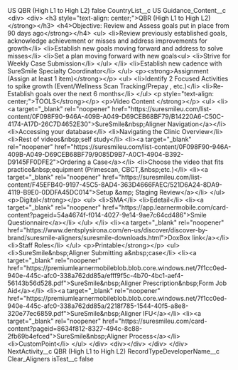 <?xml version="1.0" encoding="UTF-8"?>
<CustomMetadata xmlns="http://soap.sforce.com/2006/04/metadata" xmlns:xsi="http://www.w3.org/2001/XMLSchema-instance" xmlns:xsd="http://www.w3.org/2001/XMLSchema">
    <label>US QBR (High L1 to High L2)</label>
    <protected>false</protected>
    <values>
        <field>CountryList__c</field>
        <value xsi:type="xsd:string">US</value>
    </values>
    <values>
        <field>Guidance_Content__c</field>
        <value xsi:type="xsd:string">&lt;div&gt;
&lt;div&gt;
&lt;h3 style=&quot;text-align: center;&quot;&gt;QBR (High L1 to High L2)&lt;/strong&gt;&lt;/h3&gt;
&lt;h4&gt;Objective: Review and Assess
goals put in place from 90 days ago&lt;/strong&gt;&lt;/h4&gt;
&lt;ul&gt;
&lt;li&gt;Review previously established goals, acknowledge achievement or misses and address
improvements for growth&lt;/li&gt;
&lt;li&gt;Establish new goals moving forward and address to solve misses&lt;/li&gt;
&lt;li&gt;Set a plan moving forward with new goals&lt;ul&gt;
&lt;li&gt;Strive for Weekly Case Submission&lt;/li&gt;
&lt;/ul&gt;
&lt;/li&gt;
&lt;li&gt;Establish new cadence with SureSmile Specialty Coordinator&lt;/li&gt;
&lt;/ul&gt;
&lt;p&gt;&lt;strong&gt;Assignment (Assign at least 1 item)&lt;/strong&gt;&lt;/p&gt;
&lt;ul&gt;
&lt;li&gt;Identify 2 Focused Activities to spike growth (Event/Wellness Scan Tracking/Prepay ,
etc.)&lt;/li&gt;
&lt;li&gt;Re-Establish goals over the next 6 months&lt;/li&gt;
&lt;/ul&gt;
&lt;p style=&quot;text-align: center;&quot;&gt;TOOLS&lt;/strong&gt;&lt;/p&gt;
&lt;p&gt;Video Content &lt;/strong&gt;&lt;/p&gt;
&lt;ul&gt;
&lt;li&gt;&lt;a target=&quot;_blank&quot; rel=&quot;noopener&quot; href=&quot;https://suresmileu.com/list-content/0F098F90-946A-409B-A049-D69CEB68BF79/B14220A6-C50C-4174-A17D-26C7D4652E30&quot;&gt;SureSmile&amp;nbsp;Aligner
Navigation&lt;/a&gt;​&lt;/li&gt;
&lt;li&gt;Accessing your database​&lt;/li&gt;
&lt;li&gt;Navigating the Clinic Overview​&lt;/li&gt;
&lt;li&gt;Rest of videos&amp;nbsp;self study​&lt;/li&gt;
&lt;li&gt;&lt;a target=&quot;_blank&quot; rel=&quot;noopener&quot; href=&quot;https://suresmileu.com/list-content/0F098F90-946A-409B-A049-D69CEB68BF79/9085D9B7-A0C1-4904-B392-D9145FF0DFE2&quot;&gt;Ordering
a Case&lt;/a&gt;​&lt;/li&gt;
&lt;li&gt;Choose the video that fits practice&amp;nbsp;equipment (Primescan, CBCT,&amp;nbsp;etc.)​&lt;/li&gt;
&lt;li&gt;&lt;a target=&quot;_blank&quot; rel=&quot;noopener&quot; href=&quot;https://suresmileu.com/list-content/F45EFB40-9197-45C5-8AD4-363D4666FAEC/521D6A24-8DA9-4119-B9E0-0DDFA45DC014&quot;&gt;Setup
&amp;amp; Staging Review&lt;/a&gt;&lt;/li&gt;
&lt;/ul&gt;
&lt;p&gt;Digital&lt;/strong&gt;&lt;/p&gt;
&lt;ul&gt;
&lt;li&gt;SMA&lt;/li&gt;
&lt;li&gt;Edetail&lt;/li&gt;
&lt;li&gt;&lt;a target=&quot;_blank&quot; rel=&quot;noopener&quot; href=&quot;https://app.learnermobile.com/card-content?pageid=54a4674f-f014-4027-9e14-9ae7c64cd486&quot;&gt;Smile
Questionnaire&lt;/a&gt;&lt;/li&gt;
&lt;/ul&gt;
&lt;/li&gt;
&lt;li&gt;&lt;a target=&quot;_blank&quot; rel=&quot;noopener&quot; href=&quot;https://www.dentsplysirona.com/en-us/discover/discover-by-brand/suresmile-aligners/suresmile-downloads.html&quot;&gt;DoxBox
link&lt;/a&gt;&lt;/li&gt;
&lt;li&gt;Staff Roles&lt;/li&gt;
&lt;/ul&gt;
&lt;p&gt;Printable&lt;/strong&gt;&lt;/p&gt;
&lt;ul&gt;
&lt;li&gt;SureSmile&amp;nbsp;Aligner Submitting a&amp;nbsp;case&lt;/li&gt;
&lt;li&gt;&lt;a target=&quot;_blank&quot; rel=&quot;noopener&quot; href=&quot;https://premiumlearnermobileblob.blob.core.windows.net/7f1cc0ed-940e-445c-afc0-338a762dd85a/efff9f5c-4b70-4bc1-aef4-56143b56d528.pdf&quot;&gt;SureSmile&amp;nbsp;Aligner
Prescription&amp;nbsp;Form Job Aid&lt;/a&gt;&lt;/li&gt;
&lt;li&gt;&lt;a target=&quot;_blank&quot; rel=&quot;noopener&quot; href=&quot;https://premiumlearnermobileblob.blob.core.windows.net/7f1cc0ed-940e-445c-afc0-338a762dd85a/2218f785-1544-40f5-a8e8-320e77ec6859.pdf&quot;&gt;SureSmile&amp;nbsp;Aligner
IFU&lt;/a&gt;​&lt;/li&gt;
&lt;li&gt;&lt;a target=&quot;_blank&quot; rel=&quot;noopener&quot; href=&quot;https://suresmileu.com/card-content?pageid=8634f812-8327-494c-8c88-2fb69b4efced&quot;&gt;SureSmile&amp;nbsp;Aligner
Process&lt;/a&gt;&lt;/li&gt;
&lt;li&gt;CustomPoint&lt;/li&gt;
&lt;/ul&gt;
&lt;/div&gt;
&lt;div&gt;&lt;/div&gt;
&lt;/div&gt;
&lt;/div&gt;</value>
    </values>
    <values>
        <field>NextActivity__c</field>
        <value xsi:type="xsd:string">QBR (High L1 to High L2)</value>
    </values>
    <values>
        <field>RecordTypeDeveloperName__c</field>
        <value xsi:type="xsd:string">Clear_Aligners</value>
    </values>
    <values>
        <field>isTest__c</field>
        <value xsi:type="xsd:boolean">false</value>
    </values>
</CustomMetadata>

